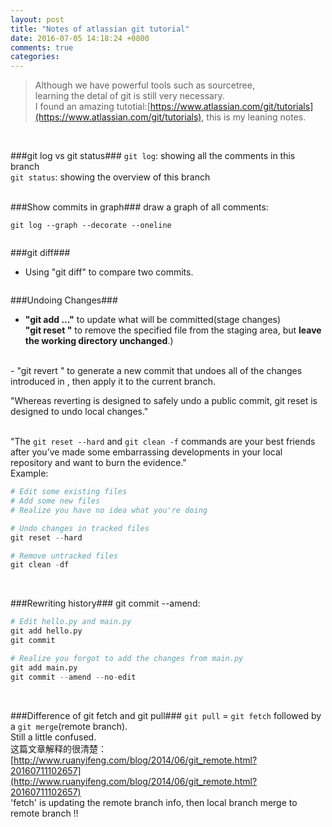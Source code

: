 ```yaml
---
layout: post
title: "Notes of atlassian git tutorial"
date: 2016-07-05 14:18:24 +0800
comments: true
categories: 
---
```


> Although we have powerful tools such as sourcetree,    
learning the detal of git is still very necessary.    
I found an amazing tutotial:[https://www.atlassian.com/git/tutorials](https://www.atlassian.com/git/tutorials), this is my leaning notes.   

<!--more-->
<br>  

###git log vs git status###
`git log`: showing all the comments in this branch    
`git status`: showing the overview of this branch   
<br>

###Show commits in graph###
draw a graph of all comments:    
``` 
git log --graph --decorate --oneline    
```
<img style="max-height:400px" class="lazy" data-original="/images/blog/160705_git/graph.png">    
<br> 

###git diff###
- Using "git diff" to compare two commits.
<img style="max-height:330px" class="lazy" data-original="/images/blog/160705_git/diff.png">   
<br>

###Undoing Changes###
- **"git add <file>..."** to update what will be committed(stage changes)       
**"git reset <file>"** to remove the specified file from the staging area, but **leave the working directory unchanged**.)     
<br>
- "git revert <commit>" to generate a new commit that undoes all of the changes introduced in <commit>, then apply it to the current branch.    

"Whereas reverting is designed to safely undo a public commit, git reset is designed to undo local changes."     
<img style="max-height:430px" class="lazy" data-original="/images/blog/160705_git/redo.svg">   
<br>

"The `git reset --hard` and `git clean -f` commands are your best friends after you’ve made some embarrassing developments in your local repository and want to burn the evidence."    
Example:    
``` python
# Edit some existing files
# Add some new files
# Realize you have no idea what you're doing

# Undo changes in tracked files
git reset --hard

# Remove untracked files
git clean -df
```
<br>


###Rewriting history###
git commit --amend:   
``` python
# Edit hello.py and main.py
git add hello.py
git commit

# Realize you forgot to add the changes from main.py
git add main.py
git commit --amend --no-edit
```
<br>

###Difference of git fetch and git pull###
`git pull` = `git fetch` followed by a `git merge`(remote branch).    
Still a little confused.    
这篇文章解释的很清楚：[http://www.ruanyifeng.com/blog/2014/06/git_remote.html?20160711102657](http://www.ruanyifeng.com/blog/2014/06/git_remote.html?20160711102657)    
'fetch' is updating the remote branch info, then local branch merge to remote branch !!    
<br>




